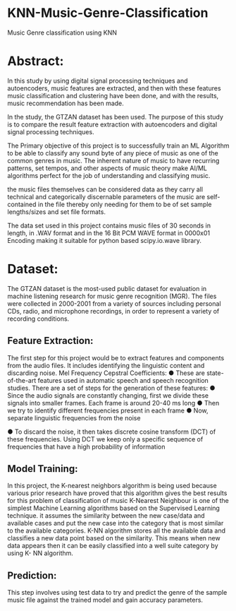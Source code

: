 # KNN-Music-Genre-Classification
Music Genre classification using KNN 

# Abstract:

In this study by using digital signal processing techniques and autoencoders, music features
are extracted, and then with these features music classification and clustering have been done,
and with the results, music recommendation has been made.

In the study, the GTZAN dataset has been used. The purpose of this study is to compare the result feature extraction with autoencoders
and digital signal processing techniques.

The Primary objective of this project is to successfully train an ML Algorithm to be able to
classify any sound byte of any piece of music as one of the common genres in music.
The inherent nature of music to have recurring patterns, set tempos, and other aspects of
music theory make AI/ML algorithms perfect for the job of understanding and classifying
music.

the music files themselves can be considered data as they carry all technical and
categorically discernable parameters of the music are self-contained in the file thereby only
needing for them to be of set sample lengths/sizes and set file formats.

The data set used in this project contains music files of 30 seconds in length, in .WAV format
and in the 16 Bit PCM WAVE format in 0000x01 Encoding making it suitable for python
based scipy.io.wave library.

# Dataset:

The GTZAN dataset is the most-used public dataset for evaluation in machine listening
research for music genre recognition (MGR). The files were collected in 2000-2001 from a
variety of sources including personal CDs, radio, and microphone recordings, in order to
represent a variety of recording conditions.



## Feature Extraction:

The first step for this project would be to extract features and components from the audio
files. It includes identifying the linguistic content and discarding noise.
Mel Frequency Cepstral Coefficients:
● These are state-of-the-art features used in automatic speech and speech recognition
studies. There are a set of steps for the generation of these features:
● Since the audio signals are constantly changing, first we divide these signals into
smaller frames. Each frame is around 20-40 ms long
● Then we try to identify different frequencies present in each frame
● Now, separate linguistic frequencies from the noise

● To discard the noise, it then takes discrete cosine transform (DCT) of these
frequencies. Using DCT we keep only a specific sequence of frequencies that have a
high probability of information

## Model Training:

In this project, the K-nearest neighbors algorithm is being used because various prior
research have proved that this algorithm gives the best results for this problem of
classification of music
K-Nearest Neighbour is one of the simplest Machine Learning algorithms based on the
Supervised Learning technique.
it assumes the similarity between the new case/data and available cases and put the new case
into the category that is most similar to the available categories.
K-NN algorithm stores all the available data and classifies a new data point based on the
similarity. This means when new data appears then it can be easily classified into a well suite
category by using K- NN algorithm.

## Prediction:

This step involves using test data to try and predict the genre of the sample music file against
the trained model and gain accuracy parameters.

